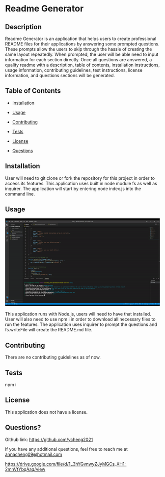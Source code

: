 
# Readme Generator



## Description
Readme Generator is an application that helps users to create professional README files for their applications by answering some prompted questions. These prompts allow the users to skip through the hassle of creating the same layout repeatedly. When prompted, the user will be able need to input information for each section directly. Once all questions are answered, a quality readme with a description, table of contents, installation instructions, usage information, contributing guidelines, test instructions, license information, and questions sections will be generated. 

## Table of Contents

- [Installation](#installation)

- [Usage](#usage)

- [Contributing](#contributing)

- [Tests](#tests)

- [License](#license)

- [Questions](#questions)

## Installation 
User will need to git clone or fork the repository for this project in order to access its features. This application uses built in node module fs as well as inquirer. The application will start by entering node index.js into the command line. 

## Usage 

![caption](./video/License-readme.gif)

This application runs with Node.js, users will need to have that installed. User will also need to use npm i in order to download all necessary files to run the features. The application uses inquirer to prompt the questions and fs.writeFile will create the README.md file.

## Contributing
There are no contributing guidelines as of now.

## Tests
npm i

## License
This application does not have a license.

## Questions?
Github link: https://github.com/ycheng2021

If you have any additional questions, feel free to reach me at annacheng09@hotmail.com

https://drive.google.com/file/d/1L3hYGvnwyZJyMGCs_XH1-2mnVtYbqAaq/view